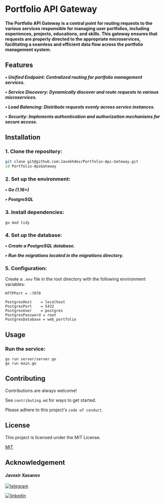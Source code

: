 # Portfolio API Gateway

#### The Portfolio API Gateway is a central point for routing requests to the various services responsible for managing user portfolios, including experiences, projects, educations, and skills. This gateway ensures that requests are properly directed to the appropriate microservices, facilitating a seamless and efficient data flow across the portfolio management system.

## Features

***• Unified Endpoint: Centralized routing for portfolio management services.***

***• Service Discovery: Dynamically discover and route requests to various microservices.***

***• Load Balancing: Distribute requests evenly across service instances.***

***• Security: Implements authentication and authorization mechanisms for secure access.***

## Installation

### 1. Clone the repository:

```sh
git clone git@github.com:Javokhdev/Portfolio-Api-Gateway.git
cd Portfolio-ApiGateway
```

### 2. Set up the environment:

***• Go (1.16+)***

***• PostgreSQL***

### 3. Install dependencies:

```
go mod tidy
```

### 4. Set up the database:

***• Create a PostgreSQL database.***

***• Run the migrations located in the migrations directory.***

### 5. Configuration:

Create a `.env` file in the root directory with the following environment variables:

```.env
HTTPPort = :7070

PostgresHost    = localhost
PostgresPort    = 5432
PostgresUser    = postgres
PostgresPassword = root
PostgresDatabase = web_portfolio
```

## Usage

### Run the service:

```
go run server/server.go
go run main.go
```


## Contributing

Contributions are always welcome!

See `contributing.md` for ways to get started.

Please adhere to this project's `code of conduct`.

## License

This project is licensed under the MIT License.

[MIT](https://choosealicense.com/licenses/mit/)

## Acknowledgement

#### Javoxir Xasanov 
[![telegram](https://img.shields.io/badge/telegram-1DA1F2?style=for-the-badge&logo=twitter&logoColor=white)](https://t.me/javohir_khasanov)

[![linkedin](https://img.shields.io/badge/linkedin-0A66C2?style=for-the-badge&logo=linkedin&logoColor=white)](https://www.linkedin.com/in/javohir-xasanov/)


